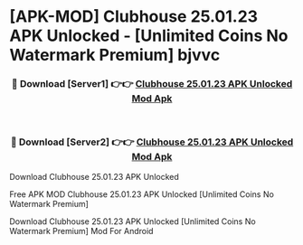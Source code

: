 # [APK-MOD] Clubhouse 25.01.23 APK Unlocked - [Unlimited Coins No Watermark Premium] bjvvc



<div align="center">
<h3>🔴 Download [Server1] 👉👉 <a href="https://momento.my/?title=Clubhouse_25.01.23_APK_Unlocked">Clubhouse 25.01.23 APK Unlocked Mod Apk</a></h3><br>

<h3>🔴 Download [Server2] 👉👉 <a href="https://momento.my/?title=Clubhouse_25.01.23_APK_Unlocked">Clubhouse 25.01.23 APK Unlocked Mod Apk</a></h3>
</div>



Download Clubhouse 25.01.23 APK Unlocked 

Free APK MOD Clubhouse 25.01.23 APK Unlocked [Unlimited Coins No Watermark Premium]

Download Clubhouse 25.01.23 APK Unlocked [Unlimited Coins No Watermark Premium] Mod For Android
